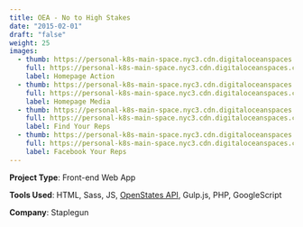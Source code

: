 ```yaml
---
title: OEA - No to High Stakes
date: "2015-02-01"
draft: "false"
weight: 25
images:
  - thumb: https://personal-k8s-main-space.nyc3.cdn.digitaloceanspaces.com/thecodeboss.dev/projects/no-to-high-stakes/thumbnail/oea_th_4.jpg
    full: https://personal-k8s-main-space.nyc3.cdn.digitaloceanspaces.com/thecodeboss.dev/projects/no-to-high-stakes/full/oea_big_4.jpg
    label: Homepage Action
  - thumb: https://personal-k8s-main-space.nyc3.cdn.digitaloceanspaces.com/thecodeboss.dev/projects/no-to-high-stakes/thumbnail/oea_th_3.jpg
    full: https://personal-k8s-main-space.nyc3.cdn.digitaloceanspaces.com/thecodeboss.dev/projects/no-to-high-stakes/full/oea_big_3.jpg
    label: Homepage Media
  - thumb: https://personal-k8s-main-space.nyc3.cdn.digitaloceanspaces.com/thecodeboss.dev/projects/no-to-high-stakes/thumbnail/oea_th_2.jpg
    full: https://personal-k8s-main-space.nyc3.cdn.digitaloceanspaces.com/thecodeboss.dev/projects/no-to-high-stakes/full/oea_big_2.jpg
    label: Find Your Reps
  - thumb: https://personal-k8s-main-space.nyc3.cdn.digitaloceanspaces.com/thecodeboss.dev/projects/no-to-high-stakes/thumbnail/oea_th_1.jpg
    full: https://personal-k8s-main-space.nyc3.cdn.digitaloceanspaces.com/thecodeboss.dev/projects/no-to-high-stakes/full/oea_big_1.jpg
    label: Facebook Your Reps
---
```

**Project Type**: Front-end Web App

**Tools Used**: HTML, Sass, JS,
<a href="https://openstates.org/" target="_blank">OpenStates API</a>,
Gulp.js, PHP, GoogleScript

**Company**: Staplegun
